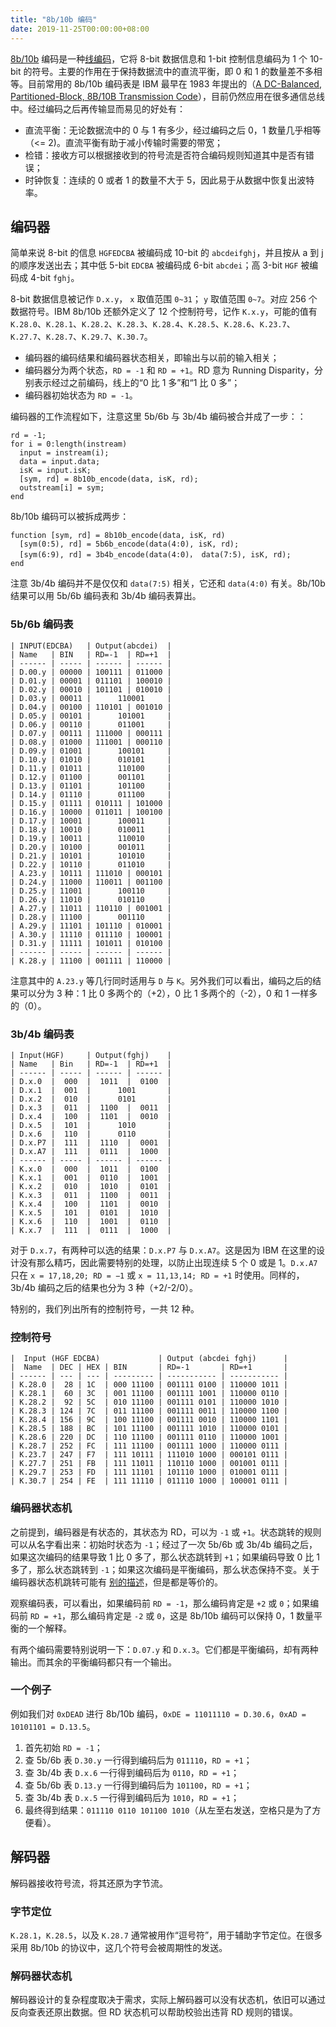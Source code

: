 ```yaml
---
title: "8b/10b 编码"
date: 2019-11-25T00:00:00+08:00
---
```


[8b/10b](https://en.wikipedia.org/wiki/8b/10b_encoding) 编码是一种[线编码](https://en.wikipedia.org/wiki/Line_code)，它将 8-bit 数据信息和 1-bit 控制信息编码为 1 个 10-bit 的符号。主要的作用在于保持数据流中的直流平衡，即 0 和 1 的数量差不多相等。目前常用的 8b/10b 编码表是 IBM 最早在 1983 年提出的（[A DC-Balanced, Partitioned-Block, 8B/10B Transmission Code](https://ieeexplore.ieee.org/document/5390392)），目前仍然应用在很多通信总线中。经过编码之后再传输显而易见的好处有：

- 直流平衡：无论数据流中的 0 与 1 有多少，经过编码之后 0，1 数量几乎相等（<= 2)。直流平衡有助于减小传输时需要的带宽；
- 检错：接收方可以根据接收到的符号流是否符合编码规则知道其中是否有错误；
- 时钟恢复：连续的 0 或者 1 的数量不大于 5，因此易于从数据中恢复出波特率。

## 编码器

简单来说 8-bit 的信息 `HGFEDCBA` 被编码成 10-bit 的 `abcdeifghj`，并且按从 a 到 j 的顺序发送出去；其中低 5-bit `EDCBA` 被编码成 6-bit `abcdei`；高 3-bit `HGF` 被编码成 4-bit `fghj`。

8-bit 数据信息被记作 `D.x.y`， `x` 取值范围 `0~31`； `y` 取值范围 `0~7`。对应 256 个数据符号。IBM 8b/10b 还额外定义了 12 个控制符号，记作 `K.x.y`，可能的值有 `K.28.0`、`K.28.1`、`K.28.2`、`K.28.3`、`K.28.4`、`K.28.5`、`K.28.6`、`K.23.7`、`K.27.7`、`K.28.7`、`K.29.7`、`K.30.7`。

- 编码器的编码结果和编码器状态相关，即输出与以前的输入相关；
- 编码器分为两个状态，`RD = -1` 和 `RD = +1`。RD 意为 Running Disparity，分别表示经过之前编码，线上的“0 比 1 多”和“1 比 0 多”；
- 编码器初始状态为 `RD = -1`。

编码器的工作流程如下，注意这里 5b/6b 与 3b/4b 编码被合并成了一步：：

```plain
rd = -1;
for i = 0:length(instream)
  input = instream(i);
  data = input.data;
  isK = input.isK;
  [sym, rd] = 8b10b_encode(data, isK, rd);
  outstream[i] = sym;
end
```

8b/10b 编码可以被拆成两步：

```plain
function [sym, rd] = 8b10b_encode(data, isK, rd)
  [sym(0:5), rd] = 5b6b_encode(data(4:0), isK, rd);
  [sym(6:9), rd] = 3b4b_encode(data(4:0)， data(7:5), isK, rd);
end
```

注意 3b/4b 编码并不是仅仅和 `data(7:5)` 相关，它还和 `data(4:0)` 有关。8b/10b 结果可以用 5b/6b 编码表和 3b/4b 编码表算出。

### 5b/6b 编码表

```plain
| INPUT(EDCBA)   | Output(abcdei)  |
| Name   | BIN   | RD=-1  | RD=+1  |
| ------ | ----- | ------ | ------ |
| D.00.y | 00000 | 100111 | 011000 |
| D.01.y | 00001 | 011101 | 100010 |
| D.02.y | 00010 | 101101 | 010010 |
| D.03.y | 00011 |      110001     |
| D.04.y | 00100 | 110101 | 001010 |
| D.05.y | 00101 |      101001     |
| D.06.y | 00110 |      011001     |
| D.07.y | 00111 | 111000 | 000111 |
| D.08.y | 01000 | 111001 | 000110 |
| D.09.y | 01001 |      100101     |
| D.10.y | 01010 |      010101     |
| D.11.y | 01011 |      110100     |
| D.12.y | 01100 |      001101     |
| D.13.y | 01101 |      101100     |
| D.14.y | 01110 |      011100     |
| D.15.y | 01111 | 010111 | 101000 |
| D.16.y | 10000 | 011011 | 100100 |
| D.17.y | 10001 |      100011     |
| D.18.y | 10010 |      010011     |
| D.19.y | 10011 |      110010     |
| D.20.y | 10100 |      001011     |
| D.21.y | 10101 |      101010     |
| D.22.y | 10110 |      011010     |
| A.23.y | 10111 | 111010 | 000101 |
| D.24.y | 11000 | 110011 | 001100 |
| D.25.y | 11001 |      100110     |
| D.26.y | 11010 |      010110     |
| A.27.y | 11011 | 110110 | 001001 |
| D.28.y | 11100 |      001110     |
| A.29.y | 11101 | 101110 | 010001 |
| A.30.y | 11110 | 011110 | 100001 |
| D.31.y | 11111 | 101011 | 010100 |
| ------ | ----- | ------ | ------ |
| K.28.y | 11100 | 001111 | 110000 |
```

注意其中的 `A.23.y` 等几行同时适用与 `D` 与 `K`。另外我们可以看出，编码之后的结果可以分为 3 种：1 比 0 多两个的（+2），0 比 1 多两个的（-2），0 和 1 一样多的（0）。

### 3b/4b 编码表

```plain
| Input(HGF)     | Output(fghj)    |
| Name   | Bin   | RD=-1  | RD=+1  |
| ------ | ----- | ------ | ------ |
| D.x.0  |  000  |  1011  |  0100  |
| D.x.1  |  001  |      1001       |
| D.x.2  |  010  |      0101       |
| D.x.3  |  011  |  1100  |  0011  |
| D.x.4  |  100  |  1101  |  0010  |
| D.x.5  |  101  |      1010       |
| D.x.6  |  110  |      0110       |
| D.x.P7 |  111  |  1110  |  0001  |
| D.x.A7 |  111  |  0111  |  1000  |
| ------ | ----- | ------ | ------ |
| K.x.0  |  000  |  1011  |  0100  |
| K.x.1  |  001  |  0110  |  1001  |
| K.x.2  |  010  |  1010  |  0101  |
| K.x.3  |  011  |  1100  |  0011  |
| K.x.4  |  100  |  1101  |  0010  |
| K.x.5  |  101  |  0101  |  1010  |
| K.x.6  |  110  |  1001  |  0110  |
| K.x.7  |  111  |  0111  |  1000  |
```

对于 `D.x.7`，有两种可以选的结果：`D.x.P7` 与 `D.x.A7`。这是因为 IBM 在这里的设计没有那么精巧，因此需要特别的处理，以防止出现连续 5 个 0 或是 1。`D.x.A7` 只在 `x = 17,18,20; RD = −1` 或 `x = 11,13,14; RD = +1` 时使用。同样的，3b/4b 编码之后的结果也分为 3 种（+2/-2/0）。

特别的，我们列出所有的控制符号，一共 12 种。

### 控制符号

```plain
|  Input (HGF EDCBA)             | Output (abcdei fghj)      |
|  Name  | DEC | HEX | BIN       | RD=-1       | RD=+1       |
| ------ | --- | --- | --------- | ----------- | ----------- |
| K.28.0 |  28 | 1C  | 000 11100 | 001111 0100 | 110000 1011 |
| K.28.1 |  60 | 3C  | 001 11100 | 001111 1001 | 110000 0110 |
| K.28.2 |  92 | 5C  | 010 11100 | 001111 0101 | 110000 1010 |
| K.28.3 | 124 | 7C  | 011 11100 | 001111 0011 | 110000 1100 |
| K.28.4 | 156 | 9C  | 100 11100 | 001111 0010 | 110000 1101 |
| K.28.5 | 188 | BC  | 101 11100 | 001111 1010 | 110000 0101 |
| K.28.6 | 220 | DC  | 110 11100 | 001111 0110 | 110000 1001 |
| K.28.7 | 252 | FC  | 111 11100 | 001111 1000 | 110000 0111 |
| K.23.7 | 247 | F7  | 111 10111 | 111010 1000 | 000101 0111 |
| K.27.7 | 251 | FB  | 111 11011 | 110110 1000 | 001001 0111 |
| K.29.7 | 253 | FD  | 111 11101 | 101110 1000 | 010001 0111 |
| K.30.7 | 254 | FE  | 111 11110 | 011110 1000 | 100001 0111 |
```
### 编码器状态机

之前提到，编码器是有状态的，其状态为 RD，可以为 `-1` 或 `+1`。状态跳转的规则可以从名字看出来：初始时状态为 `-1`；经过了一次 5b/6b 或 3b/4b 编码之后，如果这次编码的结果导致 1 比 0 多了，那么状态跳转到 `+1`；如果编码导致 0 比 1 多了，那么状态跳转到 `-1`；如果这次编码是平衡编码，那么状态保持不变。关于编码器状态机跳转可能有 [别的描述](http://www.knowledgetransfer.net/dictionary/Storage/en/8b10b_encoding.htm)，但是都是等价的。

观察编码表，可以看出，如果编码前 `RD = -1`，那么编码肯定是 `+2` 或 `0`；如果编码前 `RD = +1`，那么编码肯定是 `-2` 或 `0`，这是 8b/10b 编码可以保持 0，1 数量平衡的一个解释。

有两个编码需要特别说明一下：`D.07.y` 和 `D.x.3`。它们都是平衡编码，却有两种输出。而其余的平衡编码都只有一个输出。

### 一个例子

例如我们对 `0xDEAD` 进行 8b/10b 编码，`0xDE = 11011110 = D.30.6`，`0xAD = 10101101 = D.13.5`。

1. 首先初始 `RD = -1`；
2. 查 5b/6b 表 `D.30.y` 一行得到编码后为 `011110`，`RD = +1`；
3. 查 3b/4b 表 `D.x.6` 一行得到编码后为 `0110`，`RD = +1`；
4. 查 5b/6b 表 `D.13.y` 一行得到编码后为 `101100`，`RD = +1`；
5. 查 3b/4b 表 `D.x.5` 一行得到编码后为 `1010`，`RD = +1`；
6. 最终得到结果：`011110 0110 101100 1010`（从左至右发送，空格只是为了方便看）。

## 解码器

解码器接收符号流，将其还原为字节流。

### 字节定位

`K.28.1`，`K.28.5`，以及 `K.28.7` 通常被用作“逗号符”，用于辅助字节定位。在很多采用 8b/10b 的协议中，这几个符号会被周期性的发送。

### 解码器状态机

解码器设计的复杂程度取决于需求，实际上解码器可以没有状态机，依旧可以通过反向查表还原出数据。但 RD 状态机可以帮助校验出违背 RD 规则的错误。